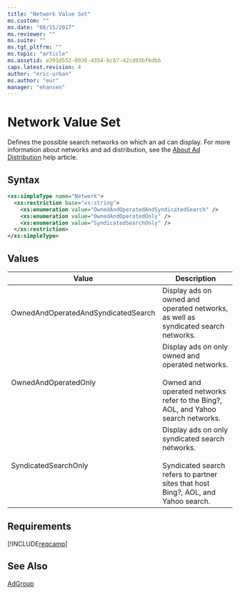 ```yaml
---
title: "Network Value Set"
ms.custom: ""
ms.date: "08/15/2017"
ms.reviewer: ""
ms.suite: ""
ms.tgt_pltfrm: ""
ms.topic: "article"
ms.assetid: e391d552-0036-4354-bcb7-42cd93bf6dbb
caps.latest.revision: 4
author: "eric-urban"
ms.author: "eur"
manager: "ehansen"
---
```

# Network Value Set
Defines the possible search networks on which an ad can display.
For more information about networks and ad distribution, see the [About Ad Distribution](http://help.bingads.microsoft.com/#apex/3/en/50871/0) help article.

## Syntax

```xml
<xs:simpleType name="Network">
  <xs:restriction base="xs:string">
    <xs:enumeration value="OwnedAndOperatedAndSyndicatedSearch" />
    <xs:enumeration value="OwnedAndOperatedOnly" />
    <xs:enumeration value="SyndicatedSearchOnly" />
  </xs:restriction>
</xs:simpleType>
```

## Values

|Value|Description|
|---------|---------------|
|OwnedAndOperatedAndSyndicatedSearch|Display ads on owned and operated networks, as well as syndicated search networks.|
|OwnedAndOperatedOnly|Display ads on only owned and operated networks.<br /><br />Owned and operated networks refer to the Bing?, AOL, and Yahoo search networks.|
|SyndicatedSearchOnly|Display ads on only syndicated search networks.<br /><br />Syndicated search refers to partner sites that host Bing?, AOL, and Yahoo search.|

## Requirements
[!INCLUDE[reqcamp](../campaign-api/includes/reqcamp.md)]
## See Also
[AdGroup](../campaign-api/adgroup-data-object.md)

